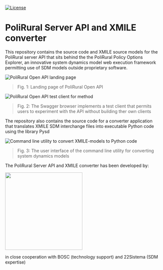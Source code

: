 [![License](https://img.shields.io/badge/Licensing-GPLv3.0-lightgrey?style=plastic)](https://www.gnu.org/licenses/gpl-3.0.en.html)

# PoliRural Server API and XMILE converter

This repository contains the source code and XMILE source models for the PoliRural server API that sits behind the the PoliRural Policy Options Explorer, an innovative system dynamics model web execution framework permitting use of SDM models outside proprietary software.

![PoliRural Open API landing page](https://user-images.githubusercontent.com/5701303/192636757-628916cc-f8c1-4598-89c7-064d95521dfe.png)
> Fig. 1: Landing page of PoliRural Open API

![PoliRural Open API test client for method](https://user-images.githubusercontent.com/5701303/192636753-5d8911d4-4bd9-4a42-a636-cc3f0baac22b.png)
> Fig. 2: The Swagger browser implements a test client that permits users to experiment with the API without building ther own clients

The repository also contains the source code for a converter application that translates XMILE SDM interchange files into executable Python code using the library Pysd

![Command line utility to convert XMILE-models to Python code](https://user-images.githubusercontent.com/5701303/192637326-cac8df4a-6620-4750-890c-2f03b9420398.png)
> Fig. 3: The user interface of the command line utility for converting system dynamics models

The PoliRural Server API and XMILE converter has been developed by:

<img src="https://user-images.githubusercontent.com/5701303/192630251-ca28b257-7867-4cf7-afd9-c3f2f5870024.png" width="250" align="center"/>

in close cooperation with BOSC (technology support) and 22Sistema (SDM expertise)
